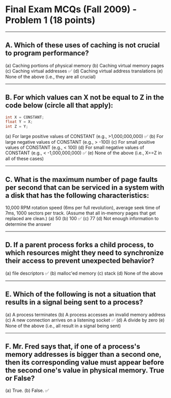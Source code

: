 # Final Exam MCQs (Fall 2009) - Problem 1 (18 points)

---

## **A. Which of these uses of caching is not crucial to program performance?**
   (a) Caching portions of physical memory
   (b) Caching virtual memory pages
   (c) Caching virtual addresses ✅
   (d) Caching virtual address translations
   (e) None of the above (i.e., they are all crucial)

---

## **B. For which values can X not be equal to Z in the code below (circle all that apply):**
   ```c
   int X = CONSTANT;
   float Y = X;
   int Z = Y;
   ```
   (a) For large positive values of CONSTANT (e.g., >1,000,000,000) ✅
   (b) For large negative values of CONSTANT (e.g., > -100)
   (c) For small positive values of CONSTANT (e.g., < 100)
   (d) For small negative values of CONSTANT (e.g., < -1,000,000,000) ✅
   (e) None of the above (i.e., X==Z in all of these cases)

---

## **C. What is the maximum number of page faults per second that can be serviced in a system with a disk that has the following characteristics:**
   10,000 RPM rotation speed (6ms per full revolution), average seek time of 7ms, 1000 sectors per track.
   (Assume that all in-memory pages that get replaced are clean.)
   (a) 50
   (b) 100 ✅
   (c) 77
   (d) Not enough information to determine the answer

---

## **D. If a parent process forks a child process, to which resources might they need to synchronize their access to prevent unexpected behavior?**
   (a) file descriptors ✅
   (b) malloc'ed memory
   (c) stack
   (d) None of the above

---

## **E. Which of the following is not a situation that results in a signal being sent to a process?**
   (a) A process terminates
   (b) A process accesses an invalid memory address
   (c) A new connection arrives on a listening socket ✅
   (d) A divide by zero
   (e) None of the above (i.e., all result in a signal being sent)

---

## **F. Mr. Fred says that, if one of a process's memory addresses is bigger than a second one, then its corresponding value must appear before the second one's value in physical memory. True or False?**
   (a) True.
   (b) False. ✅